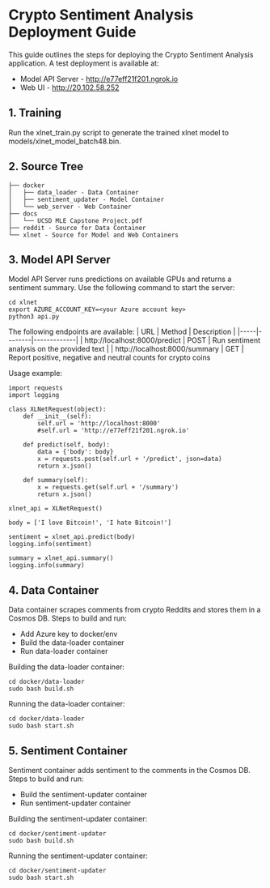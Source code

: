 # Crypto Sentiment Analysis Deployment Guide

This guide outlines the steps for deploying the Crypto Sentiment Analysis application.  A test deployment is available at:

* Model API Server - http://e77eff21f201.ngrok.io
* Web UI - http://20.102.58.252


## 1. Training
Run the xlnet_train.py script to generate the trained xlnet model to models/xlnet_model_batch48.bin.

## 2. Source Tree
```
├── docker
│   ├── data_loader - Data Container
│   ├── sentiment_updater - Model Container
│   └── web_server - Web Container
├── docs
│   └── UCSD MLE Capstone Project.pdf
├── reddit - Source for Data Container
└── xlnet - Source for Model and Web Containers
```

## 3. Model API Server
Model API Server runs predictions on available GPUs and returns a sentiment summary. Use the following command to start the server:

```
cd xlnet
export AZURE_ACCOUNT_KEY=<your Azure account key>
python3 api.py
```

The following endpoints are available:
| URL | Method | Description |
|-----|--------|-------------|
| http://localhost:8000/predict | POST | Run sentiment analysis on the provided text |
| http://localhost:8000/summary | GET | Report positive, negative and neutral counts for crypto coins

Usage example:
```
import requests
import logging

class XLNetRequest(object):
    def __init__(self):
        self.url = 'http://localhost:8000'
        #self.url = 'http://e77eff21f201.ngrok.io'

    def predict(self, body):
        data = {'body': body}
        x = requests.post(self.url + '/predict', json=data)
        return x.json()

    def summary(self):
        x = requests.get(self.url + '/summary')
        return x.json()

xlnet_api = XLNetRequest()

body = ['I love Bitcoin!', 'I hate Bitcoin!']

sentiment = xlnet_api.predict(body)
logging.info(sentiment)

summary = xlnet_api.summary()
logging.info(summary)        
```

##

## 4. Data Container
Data container scrapes comments from crypto Reddits and stores them in a Cosmos DB.  Steps to build and run:
* Add Azure key to docker/env
* Build the data-loader container
* Run data-loader container

Building the data-loader container:
```
cd docker/data-loader
sudo bash build.sh
```

Running the data-loader container:
```
cd docker/data-loader
sudo bash start.sh
```

## 5. Sentiment Container
Sentiment container adds sentiment to the comments in the Cosmos DB.  Steps to build and run:
* Build the sentiment-updater container
* Run sentiment-updater container

Building the sentiment-updater container:
```
cd docker/sentiment-updater
sudo bash build.sh
```

Running the sentiment-updater container:
```
cd docker/sentiment-updater
sudo bash start.sh
```